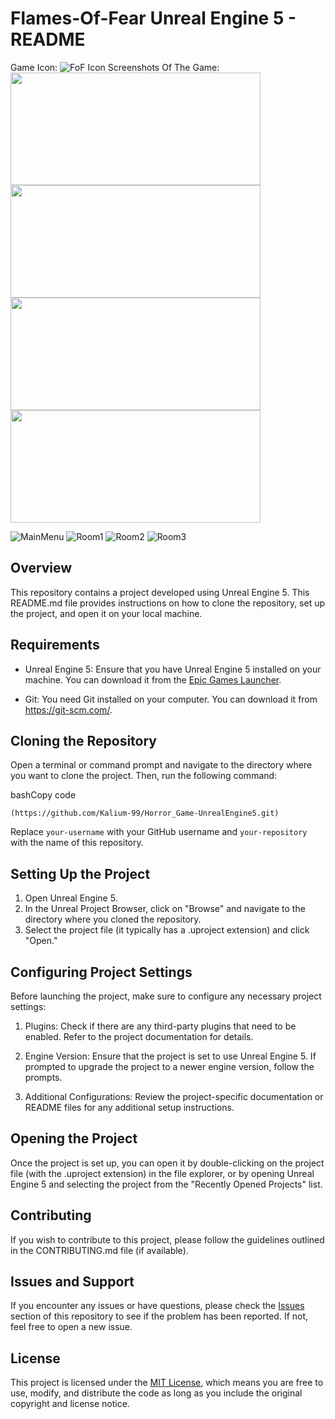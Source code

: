 Flames-Of-Fear Unreal Engine 5 - README
================================
Game Icon:
![FoF Icon](https://github.com/user-attachments/assets/5411bbe6-42c3-4072-8a03-c115803dca89)
Screenshots Of The Game: 
<img src="https://github.com/user-attachments/assets/5342c2cb-65f5-4232-a353-be70c3e09b54" width="400" height="180">
<img src="https://github.com/user-attachments/assets/6f6399a9-04a4-49bb-b13e-146724ced06e" width="400" height="180">
<img src="https://github.com/user-attachments/assets/99ba2f21-e49f-4b9e-8cea-eb27160fd728" width="400" height="180">
<img src="https://github.com/user-attachments/assets/dfe6f5d9-51d3-4c8c-8ec9-181505c37c30" width="400" height="180">

![MainMenu](https://github.com/user-attachments/assets/5342c2cb-65f5-4232-a353-be70c3e09b54) 
![Room1](https://github.com/user-attachments/assets/6f6399a9-04a4-49bb-b13e-146724ced06e)
![Room2](https://github.com/user-attachments/assets/99ba2f21-e49f-4b9e-8cea-eb27160fd728)
![Room3](https://github.com/user-attachments/assets/dfe6f5d9-51d3-4c8c-8ec9-181505c37c30)


Overview
--------

This repository contains a project developed using Unreal Engine 5. This README.md file provides instructions on how to clone the repository, set up the project, and open it on your local machine.

Requirements
------------

-   Unreal Engine 5: Ensure that you have Unreal Engine 5 installed on your machine. You can download it from the [Epic Games Launcher](https://www.unrealengine.com/en-US/).

-   Git: You need Git installed on your computer. You can download it from <https://git-scm.com/>.

Cloning the Repository
----------------------

Open a terminal or command prompt and navigate to the directory where you want to clone the project. Then, run the following command:

bashCopy code

`(https://github.com/Kalium-99/Horror_Game-UnrealEngine5.git)`

Replace `your-username` with your GitHub username and `your-repository` with the name of this repository.

Setting Up the Project
----------------------

1.  Open Unreal Engine 5.
2.  In the Unreal Project Browser, click on "Browse" and navigate to the directory where you cloned the repository.
3.  Select the project file (it typically has a .uproject extension) and click "Open."

Configuring Project Settings
----------------------------

Before launching the project, make sure to configure any necessary project settings:

1.  Plugins: Check if there are any third-party plugins that need to be enabled. Refer to the project documentation for details.

2.  Engine Version: Ensure that the project is set to use Unreal Engine 5. If prompted to upgrade the project to a newer engine version, follow the prompts.

3.  Additional Configurations: Review the project-specific documentation or README files for any additional setup instructions.

Opening the Project
-------------------

Once the project is set up, you can open it by double-clicking on the project file (with the .uproject extension) in the file explorer, or by opening Unreal Engine 5 and selecting the project from the "Recently Opened Projects" list.

Contributing
------------

If you wish to contribute to this project, please follow the guidelines outlined in the CONTRIBUTING.md file (if available).

Issues and Support
------------------

If you encounter any issues or have questions, please check the [Issues](https://github.com/your-username/your-repository/issues) section of this repository to see if the problem has been reported. If not, feel free to open a new issue.

License
-------

This project is licensed under the [MIT License](https://chat.openai.com/c/LICENSE), which means you are free to use, modify, and distribute the code as long as you include the original copyright and license notice.
